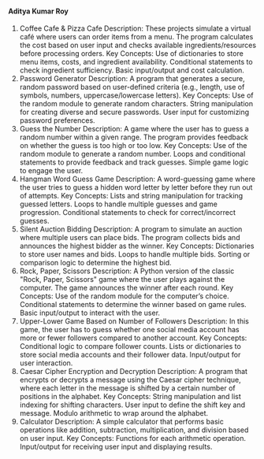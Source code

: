 #### Aditya Kumar Roy


1. Coffee Cafe & Pizza Cafe
Description: These projects simulate a virtual café where users can order items from a menu. The program calculates the cost based on user input and checks available ingredients/resources before processing orders.
Key Concepts:
Use of dictionaries to store menu items, costs, and ingredient availability.
Conditional statements to check ingredient sufficiency.
Basic input/output and cost calculation.
2. Password Generator
Description: A program that generates a secure, random password based on user-defined criteria (e.g., length, use of symbols, numbers, uppercase/lowercase letters).
Key Concepts:
Use of the random module to generate random characters.
String manipulation for creating diverse and secure passwords.
User input for customizing password preferences.
3. Guess the Number
Description: A game where the user has to guess a random number within a given range. The program provides feedback on whether the guess is too high or too low.
Key Concepts:
Use of the random module to generate a random number.
Loops and conditional statements to provide feedback and track guesses.
Simple game logic to engage the user.
4. Hangman Word Guess Game
Description: A word-guessing game where the user tries to guess a hidden word letter by letter before they run out of attempts.
Key Concepts:
Lists and string manipulation for tracking guessed letters.
Loops to handle multiple guesses and game progression.
Conditional statements to check for correct/incorrect guesses.
5. Silent Auction Bidding
Description: A program to simulate an auction where multiple users can place bids. The program collects bids and announces the highest bidder as the winner.
Key Concepts:
Dictionaries to store user names and bids.
Loops to handle multiple bids.
Sorting or comparison logic to determine the highest bid.
6. Rock, Paper, Scissors
Description: A Python version of the classic "Rock, Paper, Scissors" game where the user plays against the computer. The game announces the winner after each round.
Key Concepts:
Use of the random module for the computer’s choice.
Conditional statements to determine the winner based on game rules.
Basic input/output to interact with the user.
7. Upper-Lower Game Based on Number of Followers
Description: In this game, the user has to guess whether one social media account has more or fewer followers compared to another account.
Key Concepts:
Conditional logic to compare follower counts.
Lists or dictionaries to store social media accounts and their follower data.
Input/output for user interaction.
8. Caesar Cipher Encryption and Decryption
Description: A program that encrypts or decrypts a message using the Caesar cipher technique, where each letter in the message is shifted by a certain number of positions in the alphabet.
Key Concepts:
String manipulation and list indexing for shifting characters.
User input to define the shift key and message.
Modulo arithmetic to wrap around the alphabet.
9. Calculator
Description: A simple calculator that performs basic operations like addition, subtraction, multiplication, and division based on user input.
Key Concepts:
Functions for each arithmetic operation.
Input/output for receiving user input and displaying results.
